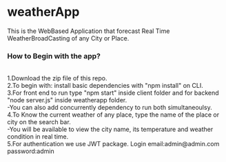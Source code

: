 # weatherApp

This is the WebBased Application that forecast Real Time WeatherBroadCasting of any City or Place.<br>
<h3>How to Begin with the app?</h3><br>
1.Download the zip file of this repo.<br>
2.To begin with: install basic dependencies with "npm install" on CLI.<br>
3.For front end to run type "npm start" inside client folder and for backend "node server.js" inside weatherapp folder.<br>
 -You can also add concurrently dependency to run both simultaneoulsy.<br>
4.To Know the current weather of any place, type the name of the place or city on the search bar. <br>
 -You will be available to view the city name, its temperature and weather condition in real time.<br>
5.For authentication we use JWT package. Login email:admin@admin.com password:admin
